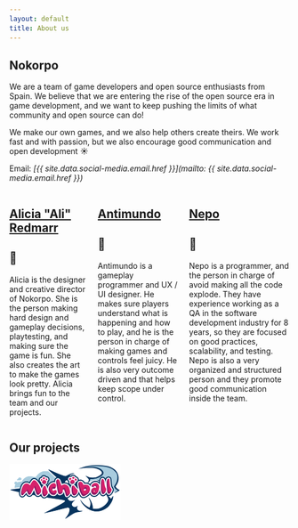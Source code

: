 ```yaml
---
layout: default
title: About us
---
```


## Nokorpo

We are a team of game developers and open source enthusiasts from Spain. We believe that we are entering the rise of the open source era in game development, and we want to keep pushing the limits of what community and open source can do!

We make our own games, and we also help others create theirs. We work fast and with passion, but we also encourage good communication and open development ☀️

Email: _[{{ site.data.social-media.email.href }}](mailto: {{ site.data.social-media.email.href }})_


<div class="columns">
    <div>
        <h2><a href="https://linktr.ee/alicia.redmarr">Alicia "Ali" Redmarr</a></h2>
        <h2>🐉</h2>
        <p>Alicia is the designer and creative director of Nokorpo. She is the person making hard design and gameplay decisions, playtesting, and making sure the game is fun. She also creates the art to make the games look pretty. Alicia brings fun to the team and our projects.</p>
    </div>
    <div>
        <h2><a href="https://antimundo.es/">Antimundo</a></h2>
        <h2>🐛</h2>
        <p>Antimundo is a gameplay programmer and UX / UI designer. He makes sure players understand what is happening and how to play, and he is the person in charge of making games and controls feel juicy. He is also very outcome driven and that helps keep scope under control.</p>
    </div>
    <div>
        <h2><a href="https://blog.jnepo.dev/">Nepo</a></h2>
        <h2>🌱</h2>
        <p>Nepo is a programmer, and the person in charge of avoid making all the code explode. They have experience working as a QA in the software development industry for 8 years, so they are focused on good practices, scalability, and testing. Nepo is also a very organized and structured person and they promote good communication inside the team.</p>
    </div>
</div>

## Our projects

<div id="gallery" class="gallery-small">
    <a style='background-image: url("/assets/images/index/bat.png");' href="/games/michiball.html">
            <img width="200px" src="/assets/images/games/michiball/michiball-logo.png" style="margin-bottom: 64px;" alt="michiball">
    </a>
    <a style='background-image: url("/assets/images/games/infinigrass.png");' href="https://github.com/antimundo/infinigrass"></a>
    <a style='background-image: url("/assets/images/games/ratandfurrius.png");' href="https://github.com/antimundo/rat-and-furrius"></a>
    <a style='background-image: url("/assets/images/games/lafaldadelamontana.png");' href="https://github.com/Edearth/falda-montana"></a>
    <a style='background-image: url("/assets/images/games/libreaim.png");' href="https://github.com/antimundo/libre-aim"></a>
    <a style='background-image: url("/assets/images/games/mastodon-godot-viewer.png");' href="https://github.com/Nokorpo/mastodon-viewer-godot"></a>
</div>
